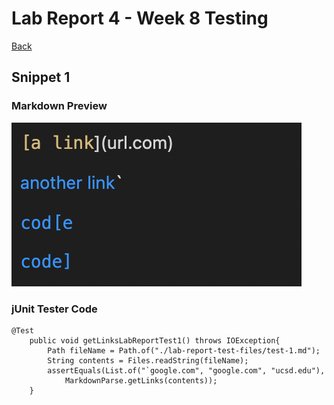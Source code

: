 # Lab Report 4 - Week 8 Testing
[Back](https://bimai25.github.io/cse15l-lab-reports/index.html)
## Snippet 1
### Markdown Preview
![Image](./screenshots/lab-report-4/snippet-1-prev.png)
### jUnit Tester Code
```
@Test
    public void getLinksLabReportTest1() throws IOException{
        Path fileName = Path.of("./lab-report-test-files/test-1.md");
        String contents = Files.readString(fileName);
        assertEquals(List.of("`google.com", "google.com", "ucsd.edu"),
            MarkdownParse.getLinks(contents));
    }

